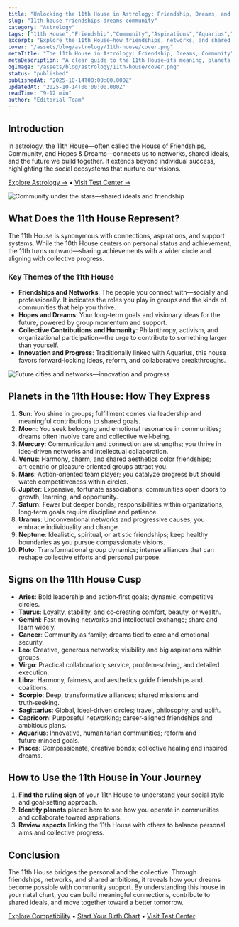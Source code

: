 ```yaml
---
title: "Unlocking the 11th House in Astrology: Friendship, Dreams, and Community"
slug: "11th-house-friendships-dreams-community"
category: "Astrology"
tags: ["11th House","Friendship","Community","Aspirations","Aquarius","Natal Chart"]
excerpt: "Explore the 11th House—how friendships, networks, and shared ideals fuel your long‑term dreams, with planet and sign interpretations."
cover: "/assets/blog/astrology/11th-house/cover.png"
metaTitle: "The 11th House in Astrology: Friendship, Dreams, Community"
metaDescription: "A clear guide to the 11th House—its meaning, planets and signs, and how to use it to grow friendships, networks, and long‑term aspirations."
ogImage: "/assets/blog/astrology/11th-house/cover.png"
status: "published"
publishedAt: "2025-10-14T00:00:00.000Z"
updatedAt: "2025-10-14T00:00:00.000Z"
readTime: "9-12 min"
author: "Editorial Team"
---
```


## Introduction
In astrology, the 11th House—often called the House of Friendships, Community, and Hopes & Dreams—connects us to networks, shared ideals, and the future we build together. It extends beyond individual success, highlighting the social ecosystems that nurture our visions.

[Explore Astrology →](/astrology) • [Visit Test Center →](/tests)

![Community under the stars—shared ideals and friendship](/assets/blog/astrology/11th-house/inline-1.png)

## What Does the 11th House Represent?
The 11th House is synonymous with connections, aspirations, and support systems. While the 10th House centers on personal status and achievement, the 11th turns outward—sharing achievements with a wider circle and aligning with collective progress.

### Key Themes of the 11th House
- **Friendships and Networks**: The people you connect with—socially and professionally. It indicates the roles you play in groups and the kinds of communities that help you thrive.
- **Hopes and Dreams**: Your long‑term goals and visionary ideas for the future, powered by group momentum and support.
- **Collective Contributions and Humanity**: Philanthropy, activism, and organizational participation—the urge to contribute to something larger than yourself.
- **Innovation and Progress**: Traditionally linked with Aquarius, this house favors forward‑looking ideas, reform, and collaborative breakthroughs.

![Future cities and networks—innovation and progress](/assets/blog/astrology/11th-house/inline-2.png)

## Planets in the 11th House: How They Express
1. **Sun**: You shine in groups; fulfillment comes via leadership and meaningful contributions to shared goals.
2. **Moon**: You seek belonging and emotional resonance in communities; dreams often involve care and collective well‑being.
3. **Mercury**: Communication and connection are strengths; you thrive in idea‑driven networks and intellectual collaboration.
4. **Venus**: Harmony, charm, and shared aesthetics color friendships; art‑centric or pleasure‑oriented groups attract you.
5. **Mars**: Action‑oriented team player; you catalyze progress but should watch competitiveness within circles.
6. **Jupiter**: Expansive, fortunate associations; communities open doors to growth, learning, and opportunity.
7. **Saturn**: Fewer but deeper bonds; responsibilities within organizations; long‑term goals require discipline and patience.
8. **Uranus**: Unconventional networks and progressive causes; you embrace individuality and change.
9. **Neptune**: Idealistic, spiritual, or artistic friendships; keep healthy boundaries as you pursue compassionate visions.
10. **Pluto**: Transformational group dynamics; intense alliances that can reshape collective efforts and personal purpose.

## Signs on the 11th House Cusp
- **Aries**: Bold leadership and action‑first goals; dynamic, competitive circles.
- **Taurus**: Loyalty, stability, and co‑creating comfort, beauty, or wealth.
- **Gemini**: Fast‑moving networks and intellectual exchange; share and learn widely.
- **Cancer**: Community as family; dreams tied to care and emotional security.
- **Leo**: Creative, generous networks; visibility and big aspirations within groups.
- **Virgo**: Practical collaboration; service, problem‑solving, and detailed execution.
- **Libra**: Harmony, fairness, and aesthetics guide friendships and coalitions.
- **Scorpio**: Deep, transformative alliances; shared missions and truth‑seeking.
- **Sagittarius**: Global, ideal‑driven circles; travel, philosophy, and uplift.
- **Capricorn**: Purposeful networking; career‑aligned friendships and ambitious plans.
- **Aquarius**: Innovative, humanitarian communities; reform and future‑minded goals.
- **Pisces**: Compassionate, creative bonds; collective healing and inspired dreams.

## How to Use the 11th House in Your Journey
1. **Find the ruling sign** of your 11th House to understand your social style and goal‑setting approach.
2. **Identify planets** placed here to see how you operate in communities and collaborate toward aspirations.
3. **Review aspects** linking the 11th House with others to balance personal aims and collective progress.

## Conclusion
The 11th House bridges the personal and the collective. Through friendships, networks, and shared ambitions, it reveals how your dreams become possible with community support. By understanding this house in your natal chart, you can build meaningful connections, contribute to shared ideals, and move together toward a better tomorrow.

[Explore Compatibility](/astrology) • [Start Your Birth Chart](/astrology) • [Visit Test Center](/tests)


